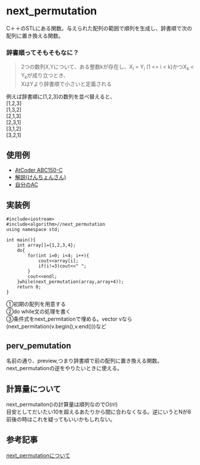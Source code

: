 # next_permutation

C＋＋のSTLにある関数。与えられた配列の範囲で順列を生成し、辞書順で次の配列に置き換える関数。

### 辞書順ってそもそもなに？

> 2つの数列X,Yについて、ある整数kが存在し、X<sub>i</sub> = Y<sub>i</sub> (1 <= i < k)かつX<sub>k</sub> < Y<sub>k</sub>が成り立つとき、  
XはYより辞書順で小さいと定義される

例えば辞書順に[1,2,3]の数列を並べ替えると、  
[1,2,3]  
[1,3,2]  
[2,1,3]  
[2,3,1]  
[3,1,2]  
[3,2,1]

## 使用例

- [AtCoder ABC150-C](https://atcoder.jp/contests/abc150/tasks/abc150_c)  
- [解説(けんちょんさん)](https://drken1215.hatenablog.com/entry/2020/01/12/122100)  
- [自分のAC](https://atcoder.jp/contests/abc150/submissions/14677257)

## 実装例

```
#include<iostream>
#include<algorithm>//next_permutation
using namespace std;

int main(){
    int array[]={1,2,3,4};
    do{
        for(int i=0; i<4; i++){
            cout<<array[i];
            if(i!=3)cout<<" ";
        }
        cout<<endl;
    }while(next_permutation(array,array+4));
    return 0;
}
```
①初期の配列を用意する  
②do while文の処理を書く  
③条件式をnext_permitationで埋める。vector vなら(next_permitation(v.begin(),v.end()))など


## perv_pemutation

名前の通り、preview,つまり辞書順で前の配列に置き換える関数。next_permutationの逆をやりたいときに使える。


## 計算量について

next_permutaiton()の計算量は順列なのでO(n!)  
目安としてだいたい10を超えるあたりから間に合わなくなる。逆にいうとNが8前後の時はこれを疑ってもいいかもしれない。

## 参考記事

[next_permutationについて](https://qiita.com/siser/items/a91022071b24952d27d9)
